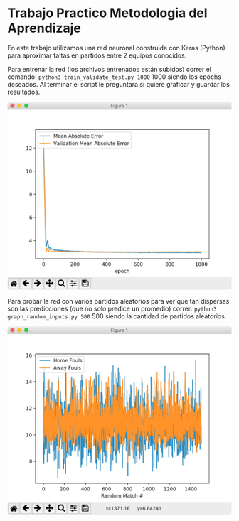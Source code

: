 # Trabajo Practico Metodologia del Aprendizaje

En este trabajo utilizamos una red neuronal construida con Keras (Python) para aproximar faltas en partidos entre 2 equipos conocidos.

Para entrenar la red (los archivos entrenados están subidos) correr el comando:
`python3 train_validate_test.py 1000`
1000 siendo los epochs deseados.
Al terminar el script le preguntara si quiere graficar y guardar los resultados.

![Grafico del progreso del entrenamiento.](https://raw.githubusercontent.com/jnielavitzky/football_infraction_predictor/master/Training%20and%20Validating%2C%20Testing%20returned%203%2C078.png)

Para probar la red con varios partidos aleatorios para ver que tan dispersas son las predicciones (que no solo predice un promedio) correr:
`python3 graph_random_inputs.py 500`
500 siendo la cantidad de partidos aleatorios.


![Grafico mostrando predicciones de faltas en 500 partidos aleatorios.](https://raw.githubusercontent.com/jnielavitzky/football_infraction_predictor/master/Testing%20with%20Random%20data.png)